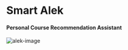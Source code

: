 # Smart Alek 
#### Personal Course Recommendation Assistant

![alek-image](https://raw.githubusercontent.com/andrewwong97/smart-alek/master/alek.jpg?token=AG_8oeChLPD_ArzXMc0SE6oHjJx-wjhPks5XFHePwA%3D%3D)

